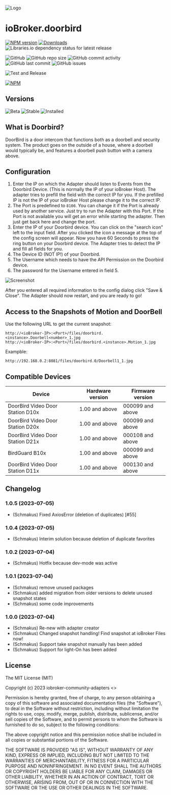 ![Logo](admin/doorbird.png)

# ioBroker.doorbird

[![NPM version](https://img.shields.io/npm/v/iobroker.doorbird.svg)](https://www.npmjs.com/package/iobroker.doorbird)
[![Downloads](https://img.shields.io/npm/dm/iobroker.doorbird.svg)](https://www.npmjs.com/package/iobroker.doorbird)
![Libraries.io dependency status for latest release](https://img.shields.io/librariesio/release/npm/iobroker.doorbird?label=npm%20dependencies&style=flat-square)

![GitHub](https://img.shields.io/github/license/iobroker-community-adapters/iobroker.doorbird?style=flat-square)
![GitHub repo size](https://img.shields.io/github/repo-size/iobroker-community-adapters/iobroker.doorbird?logo=github&style=flat-square)
![GitHub commit activity](https://img.shields.io/github/commit-activity/m/iobroker-community-adapters/iobroker.doorbird?logo=github&style=flat-square)
![GitHub last commit](https://img.shields.io/github/last-commit/iobroker-community-adapters/iobroker.doorbird?logo=github&style=flat-square)
![GitHub issues](https://img.shields.io/github/issues/iobroker-community-adapters/iobroker.doorbird?logo=github&style=flat-square)

![Test and Release](https://github.com/iobroker-community-adapters/ioBroker.doorbird/workflows/Test%20and%20Release/badge.svg)

[![NPM](https://nodei.co/npm/iobroker.doorbird.png?downloads=true)](https://nodei.co/npm/iobroker.doorbird/)

## Versions

![Beta](https://img.shields.io/npm/v/iobroker.doorbird.svg?color=red&label=beta)
![Stable](http://iobroker.live/badges/doorbird-stable.svg)
![Installed](http://iobroker.live/badges/doorbird-installed.svg)

## What is Doorbird?

DoorBird is a door intercom that functions both as a doorbell and security system. The product goes on the outside of a house, where a doorbell would typically be, and features a doorbell push button with a camera above.

## Configuration

1. Enter the IP on which the Adapter should listen to Events from the Doorbird Device.
   (This is normally the IP of your ioBroker Host).
   The adapter tries to prefill the field with the correct IP for you. If the prefilled IP is not the IP of your ioBroker Host please change it to the correct IP.
2. The Port is predefined to `8100`. You can change it if the Port is already used by another service.
   Just try to run the Adapter with this Port. If the Port is not available you will get an error while starting the adapter. Then just get back here and change the port.
3. Enter the IP of your Doorbird device. You can click on the "search icon" left to the input field. After you clicked the icon a message at the top of the config screen will appear. Now you have 60 Seconds to press the ring button on your Doorbird device. The Adapter tries to detect the IP and fill all fields for you.
4. The Device ID (NOT IP!) of your Doorbird.
5. The Username which needs to have the API Permission on the Doorbird device.
6. The password for the Username entered in field 5.

![Screenshot](img/configscreen.png)

After you entered all required information to the config dialog click "Save & Close".
The Adapter should now restart, and you are ready to go!

## Access to the Snapshots of Motion and DoorBell

Use the following URL to get the current snapshot:

```
http://<ioBroker-IP>:<Port>/files/doorbird.<instance>.Doorbell<number>_1.jpg
http://<ioBroker-IP>:<Port>/files/doorbird.<instance>.Motion_1.jpg
```

Exampble:

```
http://192.168.0.2:8081/files/doorbird.0/Doorbell1_1.jpg
```

## Compatible Devices

| Device                           | Hardware version | Firmware version |
| -------------------------------- | ---------------- | ---------------- |
| DoorBird Video Door Station D10x | 1.00 and above   | 000099 and above |
| DoorBird Video Door Station D20x | 1.00 and above   | 000099 and above |
| DoorBird Video Door Station D21x | 1.00 and above   | 000108 and above |
| BirdGuard B10x                   | 1.00 and above   | 000099 and above |
| DoorBird Video Door Station D11x | 1.00 and above   | 000130 and above |

## Changelog

<!--
    Placeholder for the next version (at the beginning of the line):
    ### **WORK IN PROGRESS**
-->
### 1.0.5 (2023-07-05)

-   (Schmakus) Fixed AxiosError (deletion of duplicates) [#55]

### 1.0.4 (2023-07-05)

-   (Schmakus) Interim solution because deletion of duplicate favorites

### 1.0.2 (2023-07-04)

-   (Schmakus) Hotfix because dev-mode was active

### 1.0.1 (2023-07-04)

-   (Schmakus) remove unused packages
-   (Schmakus) added migration from older versions to delete unused snapshot states
-   (Schmakus) some code improvements

### 1.0.0 (2023-07-04)

-   (Schmakus) Re-new with adapter creator
-   (Schmakus) Changed snapshot handling! Find snapshot at ioBroker Files now!
-   (Schmakus) Support take snapshot manually has been added
-   (Schmakus) Support for light-On has been added

## License

The MIT License (MIT)

Copyright (c) 2023 iobroker-community-adapters <>

Permission is hereby granted, free of charge, to any person obtaining a copy
of this software and associated documentation files (the "Software"), to deal
in the Software without restriction, including without limitation the rights
to use, copy, modify, merge, publish, distribute, sublicense, and/or sell
copies of the Software, and to permit persons to whom the Software is
furnished to do so, subject to the following conditions:

The above copyright notice and this permission notice shall be included in
all copies or substantial portions of the Software.

THE SOFTWARE IS PROVIDED "AS IS", WITHOUT WARRANTY OF ANY KIND, EXPRESS OR
IMPLIED, INCLUDING BUT NOT LIMITED TO THE WARRANTIES OF MERCHANTABILITY,
FITNESS FOR A PARTICULAR PURPOSE AND NONINFRINGEMENT. IN NO EVENT SHALL THE
AUTHORS OR COPYRIGHT HOLDERS BE LIABLE FOR ANY CLAIM, DAMAGES OR OTHER
LIABILITY, WHETHER IN AN ACTION OF CONTRACT, TORT OR OTHERWISE, ARISING FROM,
OUT OF OR IN CONNECTION WITH THE SOFTWARE OR THE USE OR OTHER DEALINGS IN
THE SOFTWARE.
